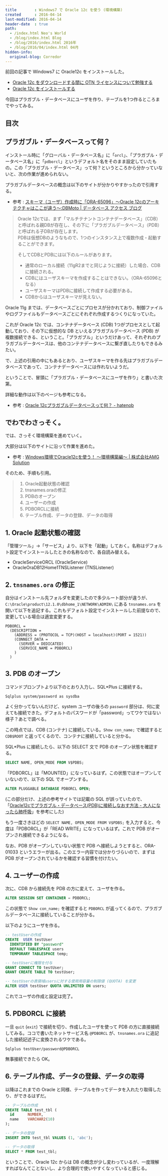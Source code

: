 ```yaml
---
title        : Windows7 で Oracle 12c を使う (環境構築)
created      : 2016-04-14
last-modified: 2016-04-14
header-date  : true
path:
  - /index.html Neo's World
  - /blog/index.html Blog
  - /blog/2016/index.html 2016年
  - /blog/2016/04/index.html 04月
hidden-info:
  original-blog: Corredor
---
```


前回の記事で Windows7 に Oracle12c をインストールした。

- [Oracle 12c をダウンロードする間に OTN ライセンスについて勉強する](09-01.html)
- [Oracle 12c をインストールする](10-01.html)

今回はプラガブル・データベースにユーザを作り、テーブルを1つ作るところまでやってみる。

## 目次

## プラガブル・データベースって何？

インストール時に「グローバル・データベース名」に「`orcl`」、「プラガブル・データベース名」に「`pdborcl`」というデフォルト名をそのまま設定していたもの。この「プラガブル・データベース」って何？というところから分かっていないと、次の作業が進められない。

プラガブルデータベースの概念は以下のサイトが分かりやすかったので引用する。

- 参考 : [スキーマ（ユーザ）作成時に「ORA-65096」～Oracle 12cのアーキテクチャはここが違う～:DBMoto | データベース アクセス ブログ](https://www.climb.co.jp/blog_dbmoto/archives/1272)

> Oracle 12cでは、まず「マルチテナントコンテナデータベース」（CDB）と呼ばれる親DBが存在し、その下に「プラガブルデータベース」（PDB）と呼ばれる子DBが存在します。  
> PDBは仮想DBのようなもので、1つのインスタンス上で複数作成・起動することができます。
> 
> そしてCDBとPDBには以下のルールがあります。
> 
> - 通常のローカル接続（11gR2までと同じように接続）した場合、CDBに接続される。
> - CDBにはユーザスキーマを作成することはできない。（ORA-65096となる）
> - ユーザスキーマはPDBに接続して作成する必要がある。
> - CDBからはユーザスキーマが見えない。

Oracle 11g までは、データベースごとにプロセスが分かれており、制御ファイルやログファイルもデータベースごとにそれぞれ作成するつくりになっていた。

これが Oracle 12c では、コンテナデータベース (CDB) 1つがプロセスとして起動しており、その下に仮想的な DB といえるプラガブルデータベース (PDB) が複数接続できる、ということ。「プラガブル」というだけあって、それぞれのプラガブルデータベースは、他のコンテナデータベースに繋ぎ直したりもできるみたい。

で、上述の引用の中にもあるとおり、ユーザスキーマを作る先はプラガブルデータベースであって、コンテナデータベースには作れないようだ。

ということで、冒頭に「プラガブル・データベースにユーザを作り」と書いた次第。

詳細な動作は以下のページも参考になる。

- 参考 : [Oracle 12cプラガブルデータベースって何？ - hatenob](http://nobrooklyn.hateblo.jp/entry/2013/10/15/222955)

## でわでわさっそく。

では、さっそく環境構築を進めていく。

大部分は以下のサイトに沿って作業を進めた。

- 参考 : [Windows環境でOracle12cを使う！ ～環境構築編～ | 株式会社AMG Solution](https://amg-solution.jp/blog/2733)

そのため、手順も引用。

> 1. Oracle起動状態の確認
> 2. tnsnames.oraの修正
> 3. PDBのオープン
> 4. ユーザーの作成
> 5. PDBORCLに接続
> 6. テーブル作成、データの登録、データの取得

## 1. Oracle 起動状態の確認

「管理ツール」→「サービス」より、以下を「起動」しておく。名称はデフォルト設定でインストールしたときの名称なので、各自読み替える。

- OracleServiceORCL (OracleService)
- OracleOraDB12Home1TNSListener (TNSListener)

## 2. `tnsnames.ora` の修正

自分はインストール先フォルダを変更したので多少ルート部分が違うが、`C:\Oracle\product\12.1.0\dbhome_1\NETWORK\ADMIN\` にある `tnsnames.ora` を開いて以下を追記する。これもデフォルト設定でインストールした前提なので、変更している場合は適宜変更する。

```
PDBORCL =
  (DESCRIPTION =
    (ADDRESS = (PROTOCOL = TCP)(HOST = localhost)(PORT = 1521))
    (CONNECT_DATA =
      (SERVER = DEDICATED)
      (SERVICE_NAME = PDBORCL)
    )
  )
```

## 3. PDB のオープン

コマンドプロンプトより以下のとおり入力し、SQL*Plus に接続する。

```batch
Sqlplus system/password as sysdba
```

よく分かってないんだけど、system ユーザの後ろの `password` 部分は、何に変えても接続できた。デフォルトのパスワードが「password」ってワケではない様子？あとで調べる。

この時点では、CDB (コンテナ) に接続している。`Show con_name;` で確認すると `CDB$ROOT` と返ってくるので、コンテナに接続していると分かる。

SQL*Plus に接続したら、以下の SELECT 文で PDB のオープン状態を確認する。

```sql
SELECT NAME, OPEN_MODE FROM V$PDBS;
```

「PDBORCL」は「MOUNTED」になっているはず。この状態ではオープンしていないので、以下の SQL でオープンする。

```sql
ALTER PLUGGABLE DATABASE PDBORCL OPEN;
```

(この部分だけ、上述の参考サイトでは記載の SQL が誤っていたので、「[Oracle12cでプラガブル・データベース(PDB)に接続しなおす方法 - 大人になったら肺呼吸](http://d.hatena.ne.jp/replication/20140103/1388741001)」を参考にした)

もう一度さきほどの `SELECT NAME, OPEN_MODE FROM V$PDBS;` を入力すると、今度は「PDBORCL」が「READ WRITE」になっているはず。これで PDB がオープンされ接続できるようになる。

なお、PDB がオープンしていない状態で PDB へ接続しようとすると、ORA-01033 というエラーが出る。このエラー内容では分かりづらいので、まずは PDB がオープンされているかを確認する習慣を付けたい。

## 4. ユーザーの作成

次に、CDB から接続先を PDB の方に変えて、ユーザを作る。

```sql
ALTER SESSION SET CONTAINER = PDBORCL;
```

この状態で `Show con_name;` を確認すると `PDBORCL` が返ってくるので、プラガブルデータベースに接続していることが分かる。

以下のようにユーザを作る。

```sql
-- testUserの作成
CREATE  USER testUser
  IDENTIFIED BY "password"
  DEFAULT TABLESPACE users
  TEMPORARY TABLESPACE temp;

-- testUserに権限を付与
GRANT CONNECT TO testUser;
GRANT CREATE TABLE TO testUser;

-- testUserの表領域usersに対する使用用容量の制限値 (QUOTA) を変更
ALTER USER testUser QUOTA UNLIMITED ON users;
```

これでユーザの作成と設定は完了。

## 5. PDBORCL に接続

一旦 `quit` (`exit`) で接続を切り、作成したユーザを使って PDB の方に直接接続してみる。ココで書いたネットサービス名 `@PDBORCL` が、`tnsnames.ora` に追記した接続記述子に変換されるワケである。

```batch
Sqlplus testUser/password@PDBORCL
```

無事接続できたら OK。

## 6. テーブル作成、データの登録、データの取得

以降はこれまでの Oracle と同様、テーブルを作ってデータを入れたり取得したり、ができるはずだ。

```sql
-- テーブルの作成
CREATE TABLE test_tbl (
  id      NUMBER,
  name    VARCHAR2(10)
);

-- データの登録
INSERT INTO test_tbl VALUES (1, 'abc');

-- データの取得
SELECT * FROM test_tbl;
```

ということで、Oracle 12c からは DB の概念が少し変わっているが、一度理解すればなんてことないし、より合理的で使いやすくなっていると感じる。

